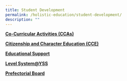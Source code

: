 ```yaml
---
title: Student Development
permalink: /holistic-education/student-development/
description: ""
---
```

**[Co-Curricular Activities (CCAs)](/student-development/cca/)**

**[Citizenship and Character Education (CCE)](/student-development/cce/)**

**[Educational Support](/student-development/edu-support/)**

**[Level System@YSS](/student-development/levelsystem/)**

**[Prefectorial Board](/student-development/prefectorial-board/)**
